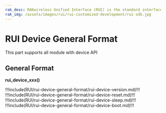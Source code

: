 ```yaml
---
rak_desc: RAKwireless Unified Interface (RUI) is the standard interface defined to simplify the firmware development for the ecosystem of the hardware of RAK. RUI defines an API that abstracts the complexity of the hardware layer. Through the RUI API, customers can control all the functionalities of the module without the need to deal with the complexity of low-level hardware protocols such as SPI, I2C, etc.
rak_img: /assets/images/rui/rui-customized-development/rui-sdk.jpg
---
```


# RUI Device General Format

This part supports all module with device API

## General Format

**rui_device_xxx()**

!!!include(RUI/rui-device-general-format/rui-device-version.md)!!!
!!!include(RUI/rui-device-general-format/rui-device-reset.md)!!!
!!!include(RUI/rui-device-general-format/rui-device-sleep.md)!!!
!!!include(RUI/rui-device-general-format/rui-device-boot.md)!!!
